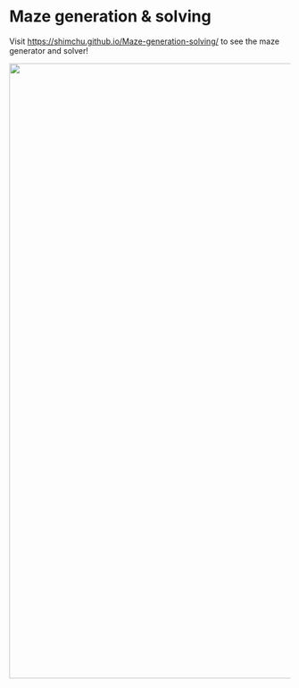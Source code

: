 # Maze generation & solving

Visit https://shimchu.github.io/Maze-generation-solving/ to see the maze generator and solver!

<img src = "/images/maze.png" width = "1100">
